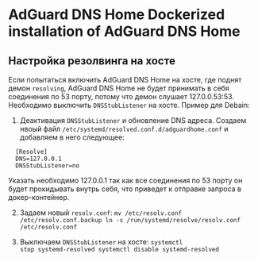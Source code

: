 <h1>AdGuard DNS Home
Dockerized installation of AdGuard DNS Home

<h2>Настройка резолвинга на хосте</h2>
Если попытаться включить AdGuard DNS Home на хосте, где поднят демон <code>resolving</code>, AdGuard DNS Home не будет принимать в себя соединения по 53 порту, потому что демон слушает 127.0.0.53:53. Необходимо выключить <code>DNSStubListener</code> на хосте. Пример для Debain:

1. Деактивация <code>DNSStubListener</code> и обновление DNS адреса. Создаем нвоый файл <code>/etc/systemd/resolved.conf.d/adguardhome.conf</code> и добавляем в него следующее:
```
  [Resolve]
  DNS=127.0.0.1
  DNSStubListener=no
```
Указать необходимо 127.0.0.1 так как все соединения по 53 порту он будет прокидывать внутрь себя, что приведет к отправке запроса в докер-контейнер.

2. Задаем новый <code>resolv.conf</code>:
<code>mv /etc/resolv.conf /etc/resolv.conf.backup
ln -s /run/systemd/resolve/resolv.conf /etc/resolv.conf</code>

3. Выключаем <code>DNSStubListener</code> на хосте:
<code>systemctl stop systemd-resolved
systemctl disable systemd-resolved</code>

